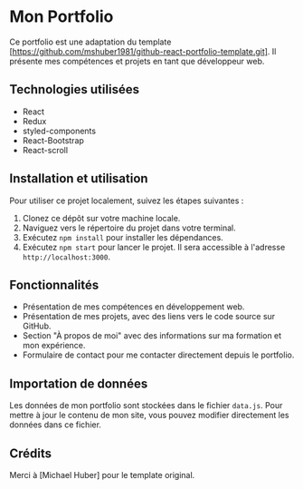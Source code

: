 # Mon Portfolio

Ce portfolio est une adaptation du template [https://github.com/mshuber1981/github-react-portfolio-template.git]. Il présente mes compétences et projets en tant que développeur web.

## Technologies utilisées

- React
- Redux
- styled-components
- React-Bootstrap
- React-scroll

## Installation et utilisation

Pour utiliser ce projet localement, suivez les étapes suivantes :

1. Clonez ce dépôt sur votre machine locale.
2. Naviguez vers le répertoire du projet dans votre terminal.
3. Exécutez `npm install` pour installer les dépendances.
4. Exécutez `npm start` pour lancer le projet. Il sera accessible à l'adresse `http://localhost:3000`.

## Fonctionnalités

- Présentation de mes compétences en développement web.
- Présentation de mes projets, avec des liens vers le code source sur GitHub.
- Section "À propos de moi" avec des informations sur ma formation et mon expérience.
- Formulaire de contact pour me contacter directement depuis le portfolio.

## Importation de données

Les données de mon portfolio sont stockées dans le fichier `data.js`. Pour mettre à jour le contenu de mon site, vous pouvez modifier directement les données dans ce fichier.


## Crédits

Merci à [Michael Huber] pour le template original.
